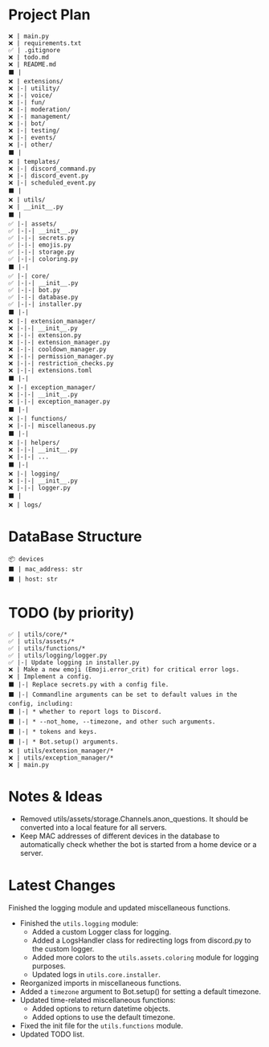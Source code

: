 # Project Plan
```
❌ | main.py
❌ | requirements.txt
✅ | .gitignore
❌ | todo.md
❌ | README.md
⬛ |
❌ | extensions/
❌ |-| utility/
❌ |-| voice/
❌ |-| fun/
❌ |-| moderation/
❌ |-| management/
❌ |-| bot/
❌ |-| testing/
❌ |-| events/
❌ |-| other/
⬛ |
❌ | templates/
❌ |-| discord_command.py
❌ |-| discord_event.py
❌ |-| scheduled_event.py
⬛ |
❌ | utils/
❌ | __init__.py
⬛ |
✅ |-| assets/
✅ |-|-| __init__.py
✅ |-|-| secrets.py
✅ |-|-| emojis.py
✅ |-|-| storage.py
✅ |-|-| coloring.py
⬛ |-|
✅ |-| core/
✅ |-|-| __init__.py
✅ |-|-| bot.py
✅ |-|-| database.py
✅ |-|-| installer.py
⬛ |-|
❌ |-| extension_manager/
❌ |-|-| __init__.py
❌ |-|-| extension.py
❌ |-|-| extension_manager.py
❌ |-|-| cooldown_manager.py
❌ |-|-| permission_manager.py
❌ |-|-| restriction_checks.py
❌ |-|-| extensions.toml
⬛ |-|
❌ |-| exception_manager/
❌ |-|-| __init__.py
❌ |-|-| exception_manager.py
⬛ |-|
❌ |-| functions/
❌ |-|-| miscellaneous.py
⬛ |-|
❌ |-| helpers/
❌ |-|-| __init__.py
❌ |-|-| ...
⬛ |-|
❌ |-| logging/
❌ |-|-| __init__.py
❌ |-|-| logger.py
⬛ |
❌ | logs/ 
```

# DataBase Structure
```
📦 devices
⬛ | mac_address: str
⬛ | host: str
```

# TODO (by priority)
```
✅ | utils/core/*
✅ | utils/assets/*
✅ | utils/functions/*
✅ | utils/logging/logger.py
✅ |-| Update logging in installer.py
❌ | Make a new emoji (Emoji.error_crit) for critical error logs.
❌ | Implement a config.
⬛ |-| Replace secrets.py with a config file.
⬛ |-| Commandline arguments can be set to default values in the config, including:
⬛ |-| * whether to report logs to Discord.
⬛ |-| * --not_home, --timezone, and other such arguments.
⬛ |-| * tokens and keys.
⬛ |-| * Bot.setup() arguments.
❌ | utils/extension_manager/*
❌ | utils/exception_manager/*
❌ | main.py
```

# Notes & Ideas
- Removed utils/assets/storage.Channels.anon_questions. It should be converted into a local feature for all servers.
- Keep MAC addresses of different devices in the database to automatically check whether the bot is started from a home device or a server.

# Latest Changes
Finished the logging module and updated miscellaneous functions.

- Finished the `utils.logging` module:
  - Added a custom Logger class for logging.
  - Added a LogsHandler class for redirecting logs from discord.py to the custom logger.
  - Added more colors to the `utils.assets.coloring` module for logging purposes.
  - Updated logs in `utils.core.installer`.
- Reorganized imports in miscellaneous functions.
- Added a `timezone` argument to Bot.setup() for setting a default timezone.
- Updated time-related miscellaneous functions:
  - Added options to return datetime objects.
  - Added options to use the default timezone.
- Fixed the init file for the `utils.functions` module.
- Updated TODO list.